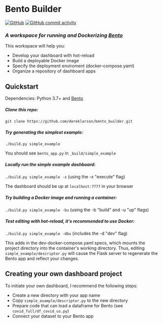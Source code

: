 # Bento Builder

[![GitHub](https://img.shields.io/github/license/dereklarson/bento_builder?style=for-the-badge)](https://github.com/dereklarson/bento_builder/blob/master/LICENSE)
[![GitHub commit activity](https://img.shields.io/github/commit-activity/m/dereklarson/bento_builder?style=for-the-badge)](https://github.com/dereklarson/bento_builder/graphs/contributors)

### *A workspace for running and Dockerizing [Bento](https://github.com/dereklarson/bento)*

This workspace will help you:
* Develop your dashboard with hot-reload
* Build a deployable Docker image
* Specify the deployment enviroment (docker-compose.yaml)
* Organize a repository of dashboard apps

## Quickstart
Dependencies: Python 3.7+ and [Bento](https://github.com/dereklarson/bento)

##### Clone this repo:
`git clone https://github.com/dereklarson/bento_builder.git`

##### Try generating the simplest example:
`./build.py simple_example`

You should see `bento_app.py` in `_build/simple_example`

##### Locally run the simple example dashboard:
`./build.py simple_example -x` (using the -x "execute" flag)

The dashboard should be up at `localhost:7777` in your browser

##### Try building a Docker image and running a container:
`./build.py simple_example -bu` (using the -b "build" and -u "up" flags)

##### Test editing with hot-reload, it's recommended to use Docker: 
`./build.py simple_example -dbu` (includes the -d "dev" flag)

This adds in the dev-docker-compose.yaml specs, which mounts the project directory
into the container's working directory. Thus, editing `simple_example/descriptor.py`
will cause the Flask server to regenerate the Bento app and reflect your changes.

## Creating your own dashboard project

To initiate your own dashboard, I recommend the following steps:
* Create a new directory with your app name
* Copy `simple_example/descriptor.py` to the new directory
* Prepare code that can load a dataframe for Bento (see `covid_full/df_covid_us.py`)
* Connect your dataset to your Bento app
